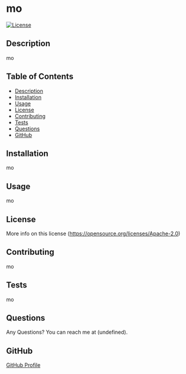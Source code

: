 # mo
  [![License](https://img.shields.io/badge/License-Apache_2.0-blue.svg)](https://opensource.org/licenses/Apache-2.0)
  ## Description
  mo
  ## Table of Contents
  * [Description](#description)
  * [Installation](#installation)
  * [Usage](#usage)
  * [License](#license)
  * [Contributing](#contributing)
  * [Tests](#tests)
  * [Questions](#questions)
  * [GitHub](#github)
  ## Installation
  mo
  ## Usage
  mo
  ## License
  More info on this license (https://opensource.org/licenses/Apache-2.0)
  ## Contributing
  mo
  ## Tests
  mo
  ## Questions
  Any Questions? You can reach me at (undefined).
  ## GitHub
  [GitHub Profile](https://github.com/undefined/)  
